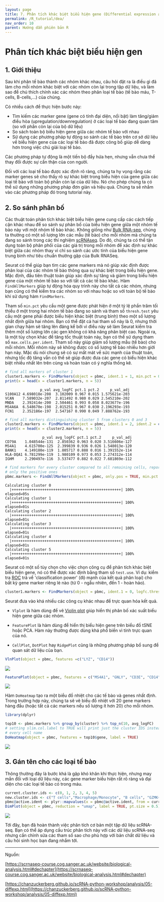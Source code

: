 ```yaml
---
layout: page
title: 7. Phân tích khác biệt biểu hiện gene (Differential expression analysis)
permalink: /R_tutorial/dea/
nav_order: 10
parent: Hướng dẫn phiên bản R
---
```


# Phân tích khác biệt biểu hiện gen

## 1. Giới thiệu

Sau khi phân tế bào thành các nhóm khác nhau, câu hỏi đặt ra là điều gì đã làm cho mỗi nhóm khác biệt với các nhóm còn lại trong tập dữ liệu, và làm sao để chú thích chính xác các nhóm theo phân loại tế bào (tế bào máu, T-cells, B-cells,...) của chúng.

Có nhiều cách để thực hiện bước này:

- Tìm kiếm các marker gene (gene có tính đại diện, nổi bật) làm tăng/giảm điều hòa (upregulation/downregulation) ở các loại tế bào đang quan tâm (so với phần còn lại của bộ dữ liệu)
- So sách toàn bộ biểu hiện gene giữa các nhóm tế bào với nhau
- Sử dụng các phương pháp tự động so sánh các tế bào trên cơ sở dữ liệu về biểu hiện gene của các loại tế bào đã được công bố giúp dễ dàng hơn trong việc chú giải loại tế bào.

Các phương pháp tự động là một tiến bộ đầy hứa hẹn, nhưng vẫn chưa thể thay đổi được sự cẩn thận của con người.

Đối với các loại tế bào được xác định rõ ràng, chúng ta hy vọng rằng các marker genes sẽ cho thấy rõ sự khác biệt trong biểu hiện của gene giữa các loại tế bào với toàn bộ phần còn lại của dữ liệu. Nó cho phép chúng ta có thể sử dụng những phương pháp đơn giản và hiệu quả. Chúng ta sẽ nhắm vào các phương pháp đó trong tutorial này.

## 2. So sánh phân bố

Các thuật toán phân tích khác biệt biểu hiện gene cung cấp các cách tiếp cận khác nhau để so sánh sự phân bố của biểu hiện gene giữa một nhóm tế bào này với một nhóm tế bào khác. Không giống như [Bulk RNA-seq](https://rpubs.com/ewilkinson_KRISP/479615), chúng ta thường có một số lượng lớn các mẫu (tế bào) cho mỗi nhóm mà chúng ta đang so sánh trong các thí nghiệm <a target="_blank" href="https://rnaseqcoban.github.io/R/def//#scrna-seq" data-tooltip="{{site.data.dict.ScRNA_seq}}"  data-tooltip-location="top">scRNAseq</a>. Do đó, chúng ta có thể tận dụng toàn bộ phân phối của các giá trị trong mỗi nhóm để xác định sự khác biệt giữa các nhóm thay vì chỉ so sánh các ước tính của biểu hiện gene trung bình như tiêu chuẩn thường gặp của Bulk RNASeq.

Seurat có thể giúp bạn tìm các gene markers mà nó giúp xác định được phân loại của các nhóm tế bào thông qua sự khác biệt trong biểu hiện gene. Mặc định, đầu tiên thuật toán giúp xác định sự tăng và giảm trong biểu hiện gene của một nhóm tế bào so với tất cả các tế bào khác. Hàm `FindAllMarkers` giúp tự động hóa quy trình này cho tất cả các nhóm, nhưng bạn cũng có thể kiểm tra các nhóm so với nhau hoặc so với toàn bộ tế bào khi sử dụng hàm `FindMarkers`. 

Tham số `min.pct` yêu cầu một gene được phát hiện ở một tỷ lệ phần trăm tối thiểu ở một trong hai nhóm tế bào đang so sánh và tham số `thresh.test` yêu cầu một gene phải được biểu hiện khác biệt (trung bình) theo một số lượng nhất định giữa hai nhóm. Bạn có thể đặt cả hai tham số này là 0, nhưng thời gian chạy hàm sẽ tăng lên đáng kể bởi vì điều này sẽ làm Seurat kiểm tra thêm một số lượng lớn các gen không có khả năng phân biệt cao. Ngoài ra, là một tùy chọn khác để tăng tốc thuật toán này, bạn có thể sử dụng tham số `max.cells.per.ident`. Tham số này giúp giảm số lượng mẫu (tế bào) cho mỗi nhóm. Mỗi nhóm này sẽ không được có số lượng tế bào nhiều hơn giới hạn này. Mặc dù nói chung sẽ có sự mất mát về sức mạnh của thuật toán, nhưng tốc độ tăng vẫn có thể sẽ giúp được đưa các gene có biểu hiện khác biệt nhiều nhất lên trên cùng và hoàn toàn có ý nghĩa thống kê.


```R
# find all markers of cluster 1
cluster1.markers <- FindMarkers(object = pbmc, ident.1 = 1, min.pct = 0.25)
print(x = head(x = cluster1.markers, n = 5))
```

```console
                p_val avg_logFC pct.1 pct.2     p_val_adj
S100A12 4.698018e-208  3.102009 0.967 0.015 1.575621e-203
VCAN    7.589032e-207  2.811492 0.980 0.029 2.545210e-202
MNDA    2.392414e-200  2.504461 0.993 0.058 8.023677e-196
MS4A6A  6.548670e-198  2.015251 0.967 0.030 2.196293e-193
FCN1    2.352186e-197  2.547167 0.990 0.049 7.888762e-193
```

```R
# find all markers distinguishing cluster 5 from clusters 0 and 3
cluster2.markers <- FindMarkers(object = pbmc, ident.1 = 2, ident.2 = c(0, 3), min.pct = 0.25)
print(x = head(x = cluster2.markers, n = 5))
```
```console
                 p_val avg_logFC pct.1 pct.2     p_val_adj
CD79A    1.048544e-131  2.850362 0.963 0.020 3.516606e-127
MS4A1    4.615700e-125  2.399839 0.936 0.026 1.548013e-120
BANK1    4.149180e-119  1.805717 0.888 0.016 1.391552e-114
HLA-DQA1 6.781299e-119  1.980109 0.973 0.053 2.274312e-114
IGHM     2.290497e-116  3.537477 0.882 0.022 7.681869e-112
```

```R
# find markers for every cluster compared to all remaining cells, report
# only the positive ones
pbmc.markers <- FindAllMarkers(object = pbmc, only.pos = TRUE, min.pct = 0.25, thresh.use = 0.25)
```

```console
Calculating cluster 0
  |++++++++++++++++++++++++++++++++++++++++++++++++++| 100% elapsed=05s  
Calculating cluster 1
  |++++++++++++++++++++++++++++++++++++++++++++++++++| 100% elapsed=01s  
Calculating cluster 2
  |++++++++++++++++++++++++++++++++++++++++++++++++++| 100% elapsed=01s  
Calculating cluster 3
  |++++++++++++++++++++++++++++++++++++++++++++++++++| 100% elapsed=01s  
Calculating cluster 4
  |++++++++++++++++++++++++++++++++++++++++++++++++++| 100% elapsed=01s  
Calculating cluster 5
  |++++++++++++++++++++++++++++++++++++++++++++++++++| 100% elapsed=01s  
```

Seurat có một số tùy chọn cho việc chọn công cụ để phân tích khác biệt biểu hiện gene, nó có thể được xác định bằng tham số `test.use`. Ví dụ: kiểm tra [ROC](https://rstudio-pubs-static.s3.amazonaws.com/267441_5459af9d83ae44f18a13aea4a479f31f.html) trả về 'classification power' (độ mạnh của kết quả phân loại) cho bất kỳ gene marker riêng lẻ nào (từ 0 - ngẫu nhiên, đến 1 - hoàn hảo).

```R
cluster1.markers <- FindMarkers(object = pbmc, ident.1 = 0, logfc.threshold = 0.25, test.use = "roc", only.pos = TRUE)
```

Seurat đưa vào khá nhiều các công cụ khác nhau để trực quan hóa kết quả.

- `Vlplot` là hàm dùng để vẽ [Violin plot](https://en.wikipedia.org/wiki/Violin_plot) giúp hiển thị phân bố xác suất biểu hiện gene giữa các nhóm.

- `FeaturePlot` là hàm dùng để hiển thị biểu hiện gene trên biểu đồ tSNE hoặc PCA. Hàm này thường được dùng khá phổ biến vì tính trực quan của nó.

- `CellPlot`, `DotPlot` hay `RidgePlot` cũng là những phương pháp bổ sung để quan sát dữ liệu của bạn.

```R
VlnPlot(object = pbmc, features =c("LYZ", "CD14"))

```
![](../assets/images/Part7/plot_7_1.png)

```R
FeaturePlot(object = pbmc, features = c("MS4A1", "GNLY", "CD3E", "CD14", "FCER1A", "FCGR3A", "LYZ", "PPBP", "CD8A"), cols = c("grey", "blue"), reduction = "tsne")
```
![](../assets/images/Part7/plot_7_2.png)

Hàm `DoHeatmap` tạo ra một biểu đồ nhiệt cho các tế bào và genes nhất định. Trong trường hợp này, chúng ta sẽ vẽ biểu đồ nhiệt với 20 gene markers hàng đầu (hoặc tất cả các markers nếu số lượng ít hơn 20) cho mỗi nhóm.

```R
library(dplyr)

top10 <- pbmc.markers %>% group_by(cluster) %>% top_n(10, avg_logFC)
# setting slim.col.label to TRUE will print just the cluster IDS instead of
# every cell name
DoHeatmap(object = pbmc, features = top10$gene, label = TRUE)
```
![](../assets/images/Part7/plot_7_4.png)

## 3. Gán tên cho các loại tế bào

Thông thường đây là bước khá là gặp khó khăn khi thực hiện, nhưng may mắn đối với loại dữ liệu này, các gene marker biểu hiện rất rõ ràng và đại diện cho các loại tế bào có trong máu.

```R
current.cluster.ids <- c(0, 1, 2, 3, 4, 5)
new.cluster.ids <- c("T cells","Macrophage/Monocyte", "B cells", "GZMK+ T cells", "NK cells","Neutrophil")
pbmc@active.ident <- plyr::mapvalues(x = pbmc@active.ident, from = current.cluster.ids, to = new.cluster.ids)
DimPlot(object = pbmc, reduction = "umap", label = TRUE, pt.size = 0.5)
```
![](../assets/images/Part7/plot_7_4.png)

Tới đây, bạn đã hoàn thành việc phân tích cơ bản một tập dữ liệu scRNA-seq. Bạn có thể áp dụng cấu trúc phân tích này với các dữ liệu scRNA-seq nhưng cần chỉnh sửa các tham số sao cho phù hợp với bản chất dữ liệu và câu hỏi sinh học bạn đang nhắm tới.

-------------------------------------------------

Nguồn: 

[https://scrnaseq-course.cog.sanger.ac.uk/website/biological-analysis.html#dechapter](https://scrnaseq-course.cog.sanger.ac.uk/website/biological-analysis.html#dechapter)

[https://chanzuckerberg.github.io/scRNA-python-workshop/analysis/05-diffexp.html](https://chanzuckerberg.github.io/scRNA-python-workshop/analysis/05-diffexp.html)
